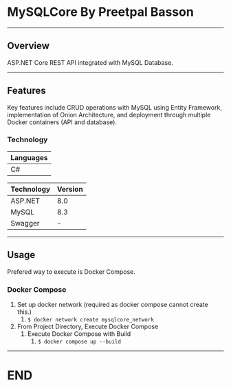 # MySQLCore By Preetpal Basson 

-----------
## Overview

ASP.NET Core REST API integrated with MySQL Database.

-----------
## Features

Key features include CRUD operations with MySQL using Entity Framework, implementation of Onion Architecture, and deployment through multiple Docker containers (API and database).

### Technology

| Languages |
|---|
| C# |

| Technology | Version |
|---|---|
| ASP.NET | 8.0 |
| MySQL | 8.3 |
| Swagger | - |

-----------
## Usage

Prefered way to execute is Docker Compose. 

### Docker Compose

1. Set up docker network (required as docker compose cannot create this.) 
    1. `$ docker network create mysqlcore_network`
1. From Project Directory, Execute Docker Compose 
    1. Execute Docker Compose with Build 
        1. `$ docker compose up --build `

------------------------
# END
